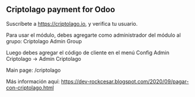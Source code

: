 Criptolago payment for Odoo
----------------------------

Suscríbete a https://criptolago.io, y verifica tu usuario.

Para usar el módulo, debes agregarte como administrador del módulo al grupo: Criptolago Admin Group

Luego debes agregar el código de cliente en el menú Config Admin Criptolago -> Admin Criptolago

Main page: /criptolago

Más información aquí: https://dev-rockcesar.blogspot.com/2020/09/pagar-con-criptolago.html
